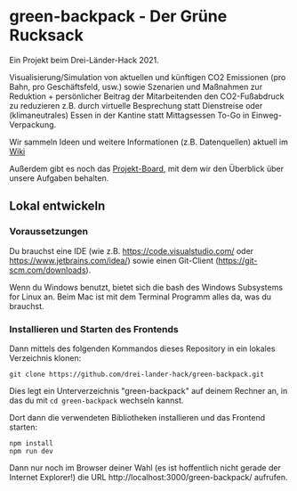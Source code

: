 # green-backpack - Der Grüne Rucksack

Ein Projekt beim Drei-Länder-Hack 2021.

Visualisierung/Simulation von aktuellen und künftigen CO2 Emissionen (pro Bahn, pro Geschäftsfeld, usw.) sowie Szenarien und
Maßnahmen zur Reduktion + persönlicher Beitrag der Mitarbeitenden den CO2-Fußabdruck zu reduzieren z.B. durch virtuelle
Besprechung statt Dienstreise oder (klimaneutrales) Essen in der Kantine statt Mittagsessen To-Go in Einweg-Verpackung.

Wir sammeln Ideen und weitere Informationen (z.B. Datenquellen) aktuell im [Wiki](https://github.com/drei-lander-hack/green-backpack/wiki)

Außerdem gibt es noch das [Projekt-Board](https://github.com/drei-lander-hack/green-backpack/projects/1), mit dem wir den Überblick über unsere Aufgaben behalten.

## Lokal entwickeln

### Voraussetzungen

Du brauchst eine IDE (wie z.B. https://code.visualstudio.com/ oder https://www.jetbrains.com/idea/) sowie einen Git-Client (https://git-scm.com/downloads).


Wenn du Windows benutzt, bietet sich die bash des Windows Subsystems for Linux an. Beim Mac ist mit dem Terminal Programm alles da, was du brauchst.

### Installieren und Starten des Frontends
Dann mittels des folgenden Kommandos dieses Repository in ein lokales Verzeichnis klonen:

```
git clone https://github.com/drei-lander-hack/green-backpack.git
```

Dies legt ein Unterverzeichnis "green-backpack" auf deinem Rechner an, in das du mit `cd green-backpack` wechseln kannst.

Dort dann die verwendeten Bibliotheken installieren und das Frontend starten:

```
npm install
npm run dev
```

Dann nur noch im Browser deiner Wahl (es ist hoffentlich nicht gerade der Internet Explorer!) die URL http://localhost:3000/green-backpack/ aufrufen.
